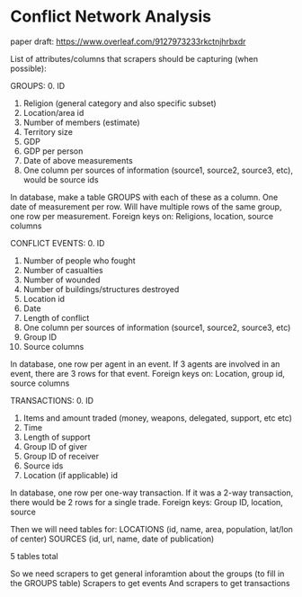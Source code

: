 # Conflict Network Analysis

paper draft: https://www.overleaf.com/9127973233rkctnjhrbxdr


List of attributes/columns that scrapers should be capturing (when possible):

GROUPS:
0. ID
1. Religion (general category and also specific subset)
2. Location/area id
3. Number of members (estimate)
4. Territory size
5. GDP
6. GDP per person
7. Date of above measurements
8. One column per sources of information (source1, source2, source3, etc), would be source ids

In database, make a table GROUPS with each of these as a column. One date of measurement per row. Will have multiple rows of the same group, one row per measurement.
Foreign keys on: Religions, location, source columns

CONFLICT EVENTS:
0. ID
1. Number of people who fought
2. Number of casualties
3. Number of wounded
4. Number of buildings/structures destroyed
5. Location id
6. Date
7. Length of conflict
8. One column per sources of information (source1, source2, source3, etc)
9. Group ID
10. Source columns

In database, one row per agent in an event. If 3 agents are involved in an event, there are 3 rows for that event.
Foreign keys on: Location, group id, source columns

TRANSACTIONS:
0. ID
1. Items and amount traded (money, weapons, delegated, support, etc etc)
2. Time
3. Length of support
4. Group ID of giver
5. Group ID of receiver
6. Source ids
7. Location (if applicable) id

In database, one row per one-way transaction. If it was a 2-way transaction, there would be 2 rows for a single trade.
Foreign keys: Group ID, location, source

Then we will need tables for:
LOCATIONS (id, name, area, population, lat/lon of center)
SOURCES (id, url, name, date of publication)

5 tables total


So we need scrapers to get general inforamtion about the groups (to fill in the GROUPS table)
Scrapers to get events
And scrapers to get transactions
